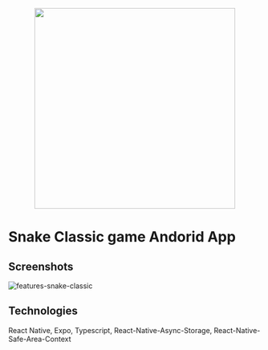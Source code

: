 
<p align="center">
  <img align="center" src="https://user-images.githubusercontent.com/59477908/232758191-c7830594-153c-4bf9-a87e-90c6ac8c53d0.png" width="400"/>
</p>


# Snake Classic game Andorid App

## Screenshots
![features-snake-classic](https://user-images.githubusercontent.com/59477908/232758302-c1f8d1b7-6305-49ad-a5d8-37bac2baac89.png)

## Technologies
React Native, Expo, Typescript, React-Native-Async-Storage, React-Native-Safe-Area-Context
